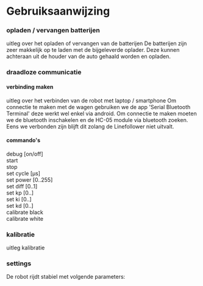 # Gebruiksaanwijzing

### opladen / vervangen batterijen
uitleg over het opladen of vervangen van de batterijen
De batterijen zijn zeer makkelijk op te laden met de bijgeleverde oplader. Deze kunnen achteraan uit de houder van de auto gehaald worden en opladen.

### draadloze communicatie
#### verbinding maken
uitleg over het verbinden van de robot met laptop / smartphone
Om connectie te maken met de wagen gebruiken we de app 'Serial Bluetooth Terminal' deze werkt wel enkel via android. 
Om connectie te maken moeten we de bluetooth inschakelen en de HC-05 module via bluetooth zoeken. Eens we verbonden zijn blijft dit zolang de Linefollower niet uitvalt. 

#### commando's
debug [on/off]  
start  
stop  
set cycle [µs]  
set power [0..255]  
set diff [0..1]  
set kp [0..]  
set ki [0..]  
set kd [0..]  
calibrate black  
calibrate white  

### kalibratie
uitleg kalibratie  

### settings
De robot rijdt stabiel met volgende parameters:  


